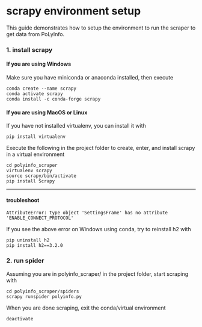 # scrapy environment setup
This guide demonstrates how to setup the environment to run the scraper to get data from PoLyInfo.

### 1. install scrapy
#### If you are using Windows
Make sure you have miniconda or anaconda installed, then execute

	conda create --name scrapy
	conda activate scrapy
	conda install -c conda-forge scrapy

	
#### If you are using MacOS or Linux
If you have not installed virtualenv, you can install it with

	pip install virtualenv
	
Execute the following in the project folder to create, enter, and install scrapy in a virtual environment

	cd polyinfo_scraper
	virtualenv scrapy
	source scrapy/bin/activate
	pip install Scrapy
	

  ---
#### troubleshoot

	AttributeError: type object 'SettingsFrame' has no attribute 'ENABLE_CONNECT_PROTOCOL'

If you see the above error on Windows using conda, try to reinstall h2 with

	pip uninstall h2
	pip install h2==3.2.0

### 2. run spider
Assuming you are in polyinfo_scraper/ in the project folder, start scraping with

	cd polyinfo_scraper/spiders
	scrapy runspider polyinfo.py

When you are done scraping, exit the conda/virtual environment

	deactivate
